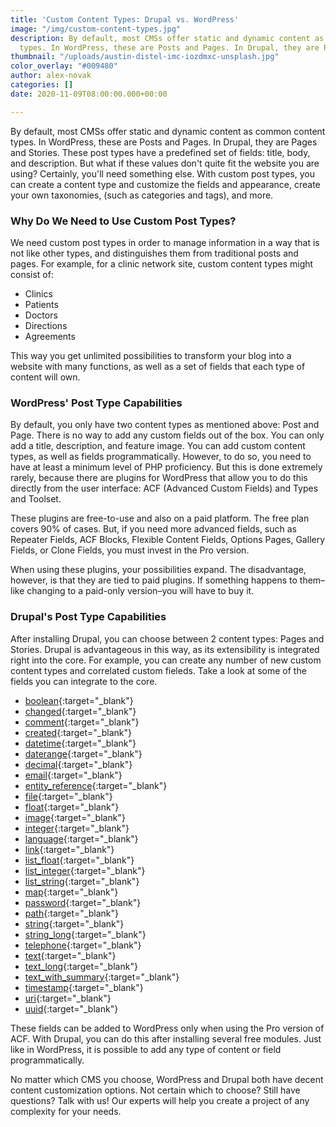 ```yaml
---
title: 'Custom Content Types: Drupal vs. WordPress'
image: "/img/custom-content-types.jpg"
description: By default, most CMSs offer static and dynamic content as common content
  types. In WordPress, these are Posts and Pages. In Drupal, they are Pages and Stories.
thumbnail: "/uploads/austin-distel-imc-iozdmxc-unsplash.jpg"
color_overlay: "#009480"
author: alex-novak
categories: []
date: 2020-11-09T08:00:00.000+00:00

---
```

By default, most CMSs offer static and dynamic content as common content types. In WordPress, these are Posts and Pages. In Drupal, they are Pages and Stories. These post types have a predefined set of fields: title, body, and description. But what if these values ​​don't quite fit the website you are using? Certainly, you'll need something else. With custom post types, you can create a content type and customize the fields and appearance, create your own taxonomies, (such as categories and tags), and more.

### Why Do We Need to Use Custom Post Types?

We need custom post types in order to manage information in a way that is not like other types, and distinguishes them from traditional posts and pages. For example, for a clinic network site, custom content types might consist of:

* Clinics
* Patients
* Doctors
* Directions
* Agreements

This way you get unlimited possibilities to transform your blog into a website with many functions, as well as a set of fields that each type of content will own.

### WordPress' Post Type Capabilities

By default, you only have two content types as mentioned above: Post and Page. There is no way to add any custom fields out of the box. You can only add a title, description, and feature image. You can add custom content types, as well as fields programmatically. However, to do so, you need to have at least a minimum level of PHP proficiency. But this is done extremely rarely, because there are plugins for WordPress that allow you to do this directly from the user interface: ACF (Advanced Custom Fields) and Types and Toolset.

These plugins are free-to-use and also on a paid platform. The free plan covers 90% of cases. But, if you need more advanced fields, such as Repeater Fields, ACF Blocks, Flexible Content Fields, Options Pages, Gallery Fields, or Clone Fields, you must invest in the Pro version.

When using these plugins, your possibilities expand. The disadvantage, however, is that they are tied to paid plugins. If something happens to them–like changing to a paid-only version–you will have to buy it.

### Drupal's Post Type Capabilities

After installing Drupal, you can choose between 2 content types: Pages and Stories. Drupal is advantageous in this way, as its extensibility is integrated right into the core. For example, you can create any number of new custom content types and correlated custom fieleds. Take a look at some of the fields you can integrate to the core.

* [boolean](https://api.drupal.org/api/drupal/core%21lib%21Drupal%21Core%21Field%21Plugin%21Field%21FieldType%21BooleanItem.php/8.3.x){:target="_blank"}
* [changed](https://api.drupal.org/api/drupal/core%21lib%21Drupal%21Core%21Field%21Plugin%21Field%21FieldType%21ChangedItem.php/8.3.x){:target="_blank"}
* [comment](https://api.drupal.org/api/drupal/core%21modules%21comment%21src%21Plugin%21Field%21FieldType%21CommentItem.php/8.3.x){:target="_blank"}
* [created](https://api.drupal.org/api/drupal/core%21lib%21Drupal%21Core%21Field%21Plugin%21Field%21FieldType%21CreatedItem.php/8.3.x){:target="_blank"}
* [datetime](https://api.drupal.org/api/drupal/core%21modules%21datetime%21src%21Plugin%21Field%21FieldType%21DateTimeItem.php/8.3.x){:target="_blank"}
* [daterange](https://api.drupal.org/api/drupal/core%21modules%21datetime_range%21src%21Plugin%21Field%21FieldType%21DateRangeItem.php/8.2.x){:target="_blank"}
* [decimal](https://api.drupal.org/api/drupal/core%21lib%21Drupal%21Core%21Field%21Plugin%21Field%21FieldType%21DecimalItem.php/8.3.x){:target="_blank"}
* [email](https://api.drupal.org/api/drupal/core%21lib%21Drupal%21Core%21Field%21Plugin%21Field%21FieldType%21EmailItem.php/8.3.x){:target="_blank"}
* [entity_reference](https://api.drupal.org/api/drupal/core%21lib%21Drupal%21Core%21Field%21Plugin%21Field%21FieldType%21EntityReferenceItem.php/8.3.x){:target="_blank"}
* [file](https://api.drupal.org/api/drupal/core%21modules%21file%21src%21Plugin%21Field%21FieldType%21FileItem.php/8.3.x){:target="_blank"}
* [float](https://api.drupal.org/api/drupal/core%21lib%21Drupal%21Core%21Field%21Plugin%21Field%21FieldType%21FloatItem.php/8.3.x){:target="_blank"}
* [image](https://api.drupal.org/api/drupal/core%21modules%21image%21src%21Plugin%21Field%21FieldType%21ImageItem.php/8.3.x){:target="_blank"}
* [integer](https://api.drupal.org/api/drupal/core%21lib%21Drupal%21Core%21Field%21Plugin%21Field%21FieldType%21IntegerItem.php/8.3.x){:target="_blank"}
* [language](https://api.drupal.org/api/drupal/core%21lib%21Drupal%21Core%21Field%21Plugin%21Field%21FieldType%21LanguageItem.php/8.3.x){:target="_blank"}
* [link](https://api.drupal.org/api/drupal/core%21modules%21link%21src%21Plugin%21Field%21FieldType%21LinkItem.php/8.3.x){:target="_blank"}
* [list_float](https://api.drupal.org/api/drupal/core%21modules%21options%21src%21Plugin%21Field%21FieldType%21ListFloatItem.php/8.3.x){:target="_blank"}
* [list_integer](https://api.drupal.org/api/drupal/core%21modules%21options%21src%21Plugin%21Field%21FieldType%21ListIntegerItem.php/8.3.x){:target="_blank"}
* [list_string](https://api.drupal.org/api/drupal/core%21modules%21options%21src%21Plugin%21Field%21FieldType%21ListStringItem.php/8.3.x){:target="_blank"}
* [map](https://api.drupal.org/api/drupal/core%21lib%21Drupal%21Core%21Field%21Plugin%21Field%21FieldType%21MapItem.php/8.3.x){:target="_blank"}
* [password](https://api.drupal.org/api/drupal/core%21lib%21Drupal%21Core%21Field%21Plugin%21Field%21FieldType%21PasswordItem.php/8.3.x){:target="_blank"}
* [path](https://api.drupal.org/api/drupal/core%21modules%21path%21src%21Plugin%21Field%21FieldType%21PathItem.php/8.3.x){:target="_blank"}
* [string](https://api.drupal.org/api/drupal/core%21lib%21Drupal%21Core%21Field%21Plugin%21Field%21FieldType%21StringItem.php/8.3.x){:target="_blank"}
* [string_long](https://api.drupal.org/api/drupal/core%21lib%21Drupal%21Core%21Field%21Plugin%21Field%21FieldType%21StringLongItem.php/8.3.x){:target="_blank"}
* [telephone](https://api.drupal.org/api/drupal/core%21modules%21telephone%21src%21Plugin%21Field%21FieldType%21TelephoneItem.php/8.3.x){:target="_blank"}
* [text](https://api.drupal.org/api/drupal/core%21modules%21text%21src%21Plugin%21Field%21FieldType%21TextItem.php/8.3.x){:target="_blank"}
* [text_long](https://api.drupal.org/api/drupal/core%21modules%21text%21src%21Plugin%21Field%21FieldType%21TextLongItem.php/8.3.x){:target="_blank"}
* [text_with_summary](https://api.drupal.org/api/drupal/core%21modules%21text%21src%21Plugin%21Field%21FieldType%21TextWithSummaryItem.php/8.3.x){:target="_blank"}
* [timestamp](https://api.drupal.org/api/drupal/core%21lib%21Drupal%21Core%21Field%21Plugin%21Field%21FieldType%21TimestampItem.php/8.3.x){:target="_blank"}
* [uri](https://api.drupal.org/api/drupal/core%21lib%21Drupal%21Core%21Field%21Plugin%21Field%21FieldType%21UriItem.php/8.3.x){:target="_blank"}
* [uuid](https://api.drupal.org/api/drupal/core%21lib%21Drupal%21Core%21Field%21Plugin%21Field%21FieldType%21UuidItem.php/8.3.x){:target="_blank"}

These fields can be added to WordPress only when using the Pro version of ACF. With Drupal, you can do this after installing several free modules. Just like in WordPress, it is possible to add any type of content or field programmatically.

No matter which CMS you choose, WordPress and Drupal both have decent content customization options. Not certain which to choose? Still have questions? Talk with us! Our experts will help you create a project of any complexity for your needs.